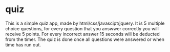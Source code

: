 # quiz


This is a simple quiz app, made by html/css/javascipt/jquery.  It is 5 multiple choice questions, for every question that you answwer correctly you will receive 5 points.  For every incorrect answer 15 seconds will be deducted from the timer.  The quiz is done once all questions were answered or when time has run out.